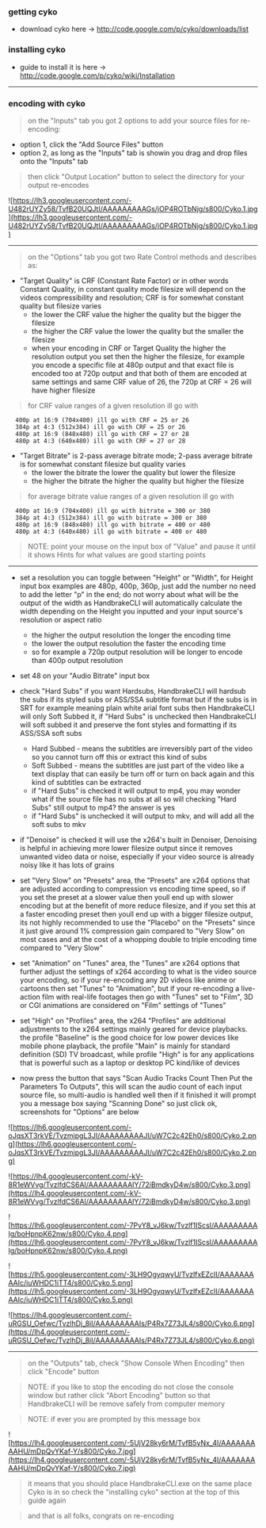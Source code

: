 ### getting cyko ###
  * download cyko here -> http://code.google.com/p/cyko/downloads/list

### installing cyko ###
  * guide to install it is here -> http://code.google.com/p/cyko/wiki/Installation


---

### encoding with cyko ###
> on the "Inputs" tab you got 2 options to add your source files for re-encoding:
  * option 1, click the "Add Source Files" button
  * option 2, as long as the "Inputs" tab is showin you drag and drop files onto the "Inputs" tab
> then click "Output Location" button to select the directory for your output re-encodes


![https://lh3.googleusercontent.com/-U482rUYZy58/TvfB20UQJtI/AAAAAAAAAGs/jOP4ROTbNjg/s800/Cyko.1.jpg](https://lh3.googleusercontent.com/-U482rUYZy58/TvfB20UQJtI/AAAAAAAAAGs/jOP4ROTbNjg/s800/Cyko.1.jpg)


---

> on the "Options" tab you got two Rate Control methods and describes as:
  * "Target Quality" is CRF (Constant Rate Factor) or in other words Constant Quality, in constant quality mode filesize will depend on the videos compressibility and resolution; CRF is for somewhat constant quality but filesize varies
    * the lower the CRF value the higher the quality but the bigger the filesize
    * the higher the CRF value the lower the quality but the smaller the filesize
    * when your encoding in CRF or Target Quality the higher the resolution output you set then the higher the filesize, for example you encode a specific file at 480p output and that exact file is encoded too at 720p output and that both of them are encoded at same settings and same CRF value of 26, the 720p at CRF = 26 will have higher filesize

> for CRF value ranges of a given resolution ill go with
```
  400p at 16:9 (704x400) ill go with CRF = 25 or 26
  384p at 4:3 (512x384) ill go with CRF = 25 or 26
  480p at 16:9 (848x480) ill go with CRF = 27 or 28
  480p at 4:3 (640x480) ill go with CRF = 27 or 28
```
  * "Target Bitrate" is 2-pass average bitrate mode; 2-pass average bitrate is for somewhat constant filesize but quality varies
    * the lower the bitrate the lower the quality but lower the filesize
    * the higher the bitrate the higher the quality but higher the filesize

> for average bitrate value ranges of a given resolution ill go with
```
  400p at 16:9 (704x400) ill go with bitrate = 300 or 380
  384p at 4:3 (512x384) ill go with bitrate = 300 or 380
  480p at 16:9 (848x480) ill go with bitrate = 400 or 480
  480p at 4:3 (640x480) ill go with bitrate = 400 or 480
```
> NOTE: point your mouse on the input box of "Value" and pause it until it shows Hints for what values are good starting points

---

  * set a resolution you can toggle between "Height" or "Width", for Height input box examples are 480p, 400p, 360p, just add the number no need to add the letter "p" in the end; do not worry about what will be the output of the width as HandbrakeCLI will automatically calculate the width depending on the Height you inputted and your input source's resolution or aspect ratio
    * the higher the output resolution the longer the encoding time
    * the lower the output resolution the faster the encoding time
    * so for example a 720p output resolution will be longer to encode than 400p output resolution

  * set 48 on your "Audio Bitrate" input box

  * check "Hard Subs" if you want Hardsubs, HandbrakeCLI will hardsub the subs if its styled subs or ASS/SSA subtitle format but if the subs is in SRT for example meaning plain white arial font subs then HandbrakeCLI will only Soft Subbed it, if "Hard Subs" is unchecked then HandbrakeCLI will soft subbed it and preserve the font styles and formatting if its ASS/SSA soft subs
    * Hard Subbed - means the subtitles are irreversibly part of the video so you cannot turn off this or extract this kind of subs
    * Soft Subbed - means the subtitles are just part of the video like a text display that can easily be turn off or turn on back again and this kind of subtitles can be extracted
    * if "Hard Subs" is checked it will output to mp4, you may wonder what if the source file has no subs at all so will checking "Hard Subs" still output to mp4? the answer is yes
    * if "Hard Subs" is unchecked it will output to mkv, and will add all the soft subs to mkv

  * if "Denoise" is checked it will use the x264's built in Denoiser, Denoising is helpful in achieving more lower filesize output since it removes unwanted video data or noise, especially if your video source is already noisy like it has lots of grains

  * set "Very Slow" on "Presets" area, the "Presets" are x264 options that are adjusted according to compression vs encoding time speed, so if you set the preset at a slower value then youll end up with slower encoding but at the benefit of more reduce filesize, and if you set this at a faster encoding preset then youll end up with a bigger filesize output, its not highly recommended to use the "Placebo" on the "Presets" since it just give around 1% compression gain compared to "Very Slow" on most cases and at the cost of a whopping double to triple encoding time compared to "Very Slow"

  * set "Animation" on "Tunes" area, the "Tunes" are x264 options that further adjust the settings of x264 according to what is the video source your encoding, so if your re-encoding any 2D videos like anime or cartoons then set "Tunes" to "Animation", but if your re-encoding a live-action film with real-life footages then go with "Tunes" set to "Film", 3D or CGI animations are considered on "Film" settings of "Tunes"

  * set "High" on "Profiles" area, the x264 "Profiles" are additional adjustments to the x264 settings mainly geared for device playbacks. the profile "Baseline" is the good choice for low power devices like mobile phone playback, the profile "Main" is mainly for standard definition (SD) TV broadcast, while profile "High" is for any applications that is powerful such as a laptop or desktop PC kind/like of devices

  * now press the button that says "Scan Audio Tracks Count Then Put the Parameters To Outputs", this will scan the audio count of each input source file, so multi-audio is handled well then if it finished it will prompt you a message box saying "Scanning Done" so just click ok, screenshots for "Options" are below

![https://lh6.googleusercontent.com/-oJqsXT3rkVE/TvzmjpgL3JI/AAAAAAAAAJI/uW7C2c42Eh0/s800/Cyko.2.png](https://lh6.googleusercontent.com/-oJqsXT3rkVE/TvzmjpgL3JI/AAAAAAAAAJI/uW7C2c42Eh0/s800/Cyko.2.png)

![https://lh4.googleusercontent.com/-kV-8R1eWVvg/TvzlfdCS6AI/AAAAAAAAAIY/72iBmdkyD4w/s800/Cyko.3.png](https://lh4.googleusercontent.com/-kV-8R1eWVvg/TvzlfdCS6AI/AAAAAAAAAIY/72iBmdkyD4w/s800/Cyko.3.png)

![https://lh6.googleusercontent.com/-7PvY8_vJ6kw/Tvzlf1IScsI/AAAAAAAAAIg/boHpnpK62nw/s800/Cyko.4.png](https://lh6.googleusercontent.com/-7PvY8_vJ6kw/Tvzlf1IScsI/AAAAAAAAAIg/boHpnpK62nw/s800/Cyko.4.png)

![https://lh5.googleusercontent.com/-3LH9OgyqwyU/TvzlfxEZcII/AAAAAAAAAIc/iuWHDC1iTT4/s800/Cyko.5.png](https://lh5.googleusercontent.com/-3LH9OgyqwyU/TvzlfxEZcII/AAAAAAAAAIc/iuWHDC1iTT4/s800/Cyko.5.png)

![https://lh4.googleusercontent.com/-uRGSU_Oefwc/TvzlhDj_8iI/AAAAAAAAAIs/P4Rx7Z73JL4/s800/Cyko.6.png](https://lh4.googleusercontent.com/-uRGSU_Oefwc/TvzlhDj_8iI/AAAAAAAAAIs/P4Rx7Z73JL4/s800/Cyko.6.png)


---

> on the "Outputs" tab, check "Show Console When Encoding" then click "Encode" button

> NOTE: if you like to stop the encoding do not close the console window but rather click "Abort Encoding" button so that HandbrakeCLI will be remove safely from computer memory

> NOTE: if ever you are prompted by this message box

![https://lh4.googleusercontent.com/-5UjV28ky6rM/TvfB5yNx_4I/AAAAAAAAAHU/mDpQvYKaf-Y/s800/Cyko.7.jpg](https://lh4.googleusercontent.com/-5UjV28ky6rM/TvfB5yNx_4I/AAAAAAAAAHU/mDpQvYKaf-Y/s800/Cyko.7.jpg)

> it means that you should place HandbrakeCLI.exe on the same place Cyko is in so check the "installing cyko" section at the top of this guide again

> and that is all folks, congrats on re-encoding